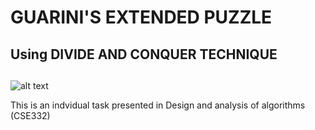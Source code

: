 
# GUARINI'S EXTENDED PUZZLE
## Using DIVIDE AND CONQUER TECHNIQUE

##
![alt text](https://github.com/HelalyJunior/ImageProcessing-LaneDetection/blob/main/steps.png)

This is an indvidual task presented in Design and analysis of algorithms (CSE332)

